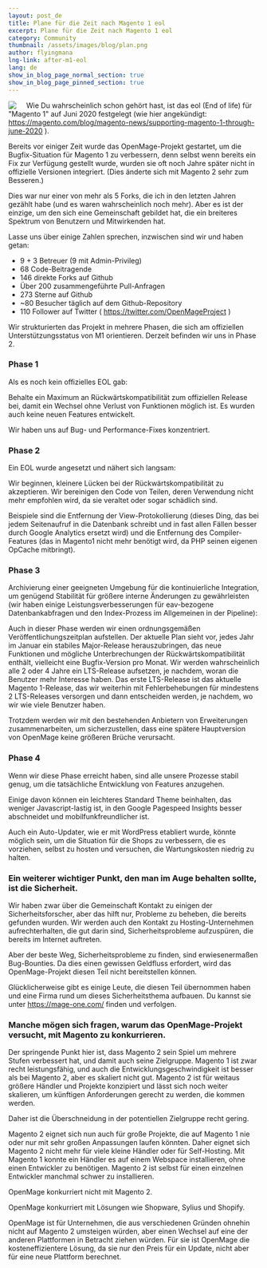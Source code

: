 ```yaml
---
layout: post_de
title: Plane für die Zeit nach Magento 1 eol
excerpt: Plane für die Zeit nach Magento 1 eol
category: Community
thumbnail: /assets/images/blog/plan.png
author: flyingmana
lng-link: after-m1-eol
lang: de
show_in_blog_page_normal_section: true
show_in_blog_page_pinned_section: true
---
```


<img src="/images/OMlogo_2_1.png" style="float:left;max-width:30%;background-color: white;border-radius: 10%; margin-right: 20px;"/>
        

Wie Du wahrscheinlich schon gehört hast, ist das eol (End of life) für "Magento 1" auf Juni 2020 festgelegt (wie hier angekündigt: https://magento.com/blog/magento-news/supporting-magento-1-through-june-2020 ).

Bereits vor einiger Zeit wurde das OpenMage-Projekt gestartet, um die Bugfix-Situation für Magento 1 zu verbessern, denn selbst wenn bereits ein Fix zur Verfügung gestellt wurde, wurden sie oft noch Jahre später nicht in offizielle Versionen integriert. (Dies änderte sich mit Magento 2 sehr zum Besseren.)

Dies war nur einer von mehr als 5 Forks, die ich in den letzten Jahren gezählt habe (und es waren wahrscheinlich noch mehr). Aber es ist der einzige, um den sich eine Gemeinschaft gebildet hat, die ein breiteres Spektrum von Benutzern und Mitwirkenden hat.

Lasse uns über einige Zahlen sprechen, inzwischen sind wir und  haben getan:
* 9 + 3 Betreuer (9 mit Admin-Privileg)
* 68 Code-Beitragende
* 146 direkte Forks auf Github
* Über 200 zusammengeführte Pull-Anfragen
* 273 Sterne auf Github
* ~80 Besucher täglich auf dem Github-Repository
* 110 Follower auf Twitter ( https://twitter.com/OpenMageProject )
 

Wir strukturierten das Projekt in mehrere Phasen, die sich am offiziellen Unterstützungsstatus von M1 orientieren.
Derzeit befinden wir uns in Phase 2.

<!--more-->

### Phase 1
Als es noch kein offizielles EOL gab:

Behalte ein Maximum an Rückwärtskompatibilität zum offiziellen Release bei, damit ein Wechsel ohne Verlust von Funktionen möglich ist. Es wurden auch keine neuen Features entwickelt.

Wir haben uns auf Bug- und Performance-Fixes konzentriert.

 

### Phase 2
Ein EOL wurde angesetzt und nähert sich langsam:

Wir beginnen, kleinere Lücken bei der Rückwärtskompatibilität zu akzeptieren. Wir bereinigen den Code von Teilen, deren Verwendung nicht mehr empfohlen wird, da sie veraltet oder sogar schädlich sind.

Beispiele sind die Entfernung der View-Protokollierung (dieses Ding, das bei jedem Seitenaufruf in die Datenbank schreibt und in fast allen Fällen besser durch Google Analytics ersetzt wird) und die Entfernung des Compiler-Features (das in Magento1 nicht mehr benötigt wird, da PHP seinen eigenen OpCache mitbringt).

 

### Phase 3
Archivierung einer geeigneten Umgebung für die kontinuierliche Integration, um genügend Stabilität für größere interne Änderungen zu gewährleisten (wir haben einige Leistungsverbesserungen für eav-bezogene Datenbankabfragen und den Index-Prozess im Allgemeinen in der Pipeline):

Auch in dieser Phase werden wir einen ordnungsgemäßen Veröffentlichungszeitplan aufstellen. Der aktuelle Plan sieht vor, jedes Jahr im Januar ein stabiles Major-Release herauszubringen, das neue Funktionen und mögliche Unterbrechungen der Rückwärtskompatibilität enthält, vielleicht eine Bugfix-Version pro Monat. Wir werden wahrscheinlich alle 2 oder 4 Jahre ein LTS-Release aufsetzen, je nachdem, woran die Benutzer mehr Interesse haben. Das erste LTS-Release ist das aktuelle Magento 1-Release, das wir weiterhin mit Fehlerbehebungen für mindestens 2 LTS-Releases versorgen und dann entscheiden werden, je nachdem, wo wir wie viele Benutzer haben.

Trotzdem werden wir mit den bestehenden Anbietern von Erweiterungen zusammenarbeiten, um sicherzustellen, dass eine spätere Hauptversion von OpenMage keine größeren Brüche verursacht.

 

### Phase 4
Wenn wir diese Phase erreicht haben, sind alle unsere Prozesse stabil genug, um die tatsächliche Entwicklung von Features anzugehen.

Einige davon können ein leichteres Standard Theme beinhalten, das weniger Javascript-lastig ist, in den Google Pagespeed Insights besser abschneidet und mobilfunkfreundlicher ist.

Auch ein Auto-Updater, wie er mit WordPress etabliert wurde, könnte möglich sein, um die Situation für die Shops zu verbessern, die es vorziehen, selbst zu hosten und versuchen, die Wartungskosten niedrig zu halten.


### Ein weiterer wichtiger Punkt, den man im Auge behalten sollte, ist die Sicherheit.
Wir haben zwar über die Gemeinschaft Kontakt zu einigen der Sicherheitsforscher, aber das hilft nur, Probleme zu beheben, die bereits gefunden wurden. Wir werden auch den Kontakt zu Hosting-Unternehmen aufrechterhalten, die gut darin sind, Sicherheitsprobleme aufzuspüren, die bereits im Internet auftreten.

Aber der beste Weg, Sicherheitsprobleme zu finden, sind erwiesenermaßen Bug-Bounties. Da dies einen gewissen Geldfluss erfordert, wird das OpenMage-Projekt diesen Teil nicht bereitstellen können.

Glücklicherweise gibt es einige Leute, die diesen Teil übernommen haben und eine Firma rund um dieses Sicherheitsthema aufbauen. Du kannst sie unter https://mage-one.com/ finden und verfolgen.

 

### Manche mögen sich fragen, warum das OpenMage-Projekt versucht, mit Magento zu konkurrieren.
Der springende Punkt hier ist, dass Magento 2 sein Spiel um mehrere Stufen verbessert hat, und damit auch seine Zielgruppe. Magento 1 ist zwar recht leistungsfähig, und auch die Entwicklungsgeschwindigkeit ist besser als bei Magento 2, aber es skaliert nicht gut. Magento 2 ist für weitaus größere Händler und Projekte konzipiert und lässt sich noch weiter skalieren, um künftigen Anforderungen gerecht zu werden, die kommen werden.

Daher ist die Überschneidung in 
der potentiellen Zielgruppe recht gering.

Magento 2 eignet sich nun auch für große Projekte, die auf Magento 1 nie oder nur mit sehr großen Anpassungen laufen könnten. Daher eignet sich Magento 2 nicht mehr für viele kleine Händler oder für Self-Hosting. Mit Magento 1 konnte ein Händler es auf einem Webspace installieren, ohne einen Entwickler zu benötigen. Magento 2 ist selbst für einen einzelnen Entwickler manchmal schwer zu installieren.

OpenMage konkurriert nicht mit Magento 2.

OpenMage konkurriert mit Lösungen wie Shopware, Sylius und Shopify.

OpenMage ist für Unternehmen, die aus verschiedenen Gründen ohnehin nicht auf Magento 2 umsteigen würden, aber einen Wechsel auf eine der anderen Plattformen in Betracht ziehen würden. Für sie ist OpenMage die kosteneffizientere Lösung, da sie nur den Preis für ein Update, nicht aber für eine neue Plattform berechnet.


